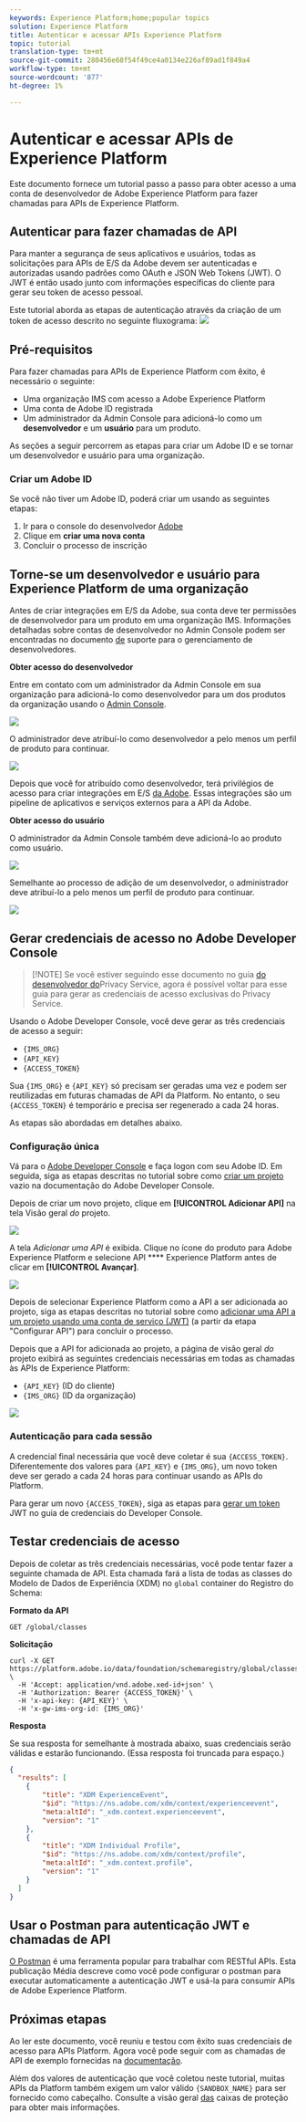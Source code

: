 ```yaml
---
keywords: Experience Platform;home;popular topics
solution: Experience Platform
title: Autenticar e acessar APIs Experience Platform
topic: tutorial
translation-type: tm+mt
source-git-commit: 280456e68f54f49ce4a0134e226af89ad1f849a4
workflow-type: tm+mt
source-wordcount: '877'
ht-degree: 1%

---
```



# Autenticar e acessar APIs de Experience Platform

Este documento fornece um tutorial passo a passo para obter acesso a uma conta de desenvolvedor de Adobe Experience Platform para fazer chamadas para APIs de Experience Platform.

## Autenticar para fazer chamadas de API

Para manter a segurança de seus aplicativos e usuários, todas as solicitações para APIs de E/S da Adobe devem ser autenticadas e autorizadas usando padrões como OAuth e JSON Web Tokens (JWT). O JWT é então usado junto com informações específicas do cliente para gerar seu token de acesso pessoal.

Este tutorial aborda as etapas de autenticação através da criação de um token de acesso descrito no seguinte fluxograma:
![](images/authentication/authentication-flowchart.png)

## Pré-requisitos

Para fazer chamadas para APIs de Experience Platform com êxito, é necessário o seguinte:

* Uma organização IMS com acesso a Adobe Experience Platform
* Uma conta de Adobe ID registrada
* Um administrador da Admin Console para adicioná-lo como um **desenvolvedor** e um **usuário** para um produto.

As seções a seguir percorrem as etapas para criar um Adobe ID e se tornar um desenvolvedor e usuário para uma organização.

### Criar um Adobe ID

Se você não tiver um Adobe ID, poderá criar um usando as seguintes etapas:

1. Ir para o console do desenvolvedor [Adobe](https://console.adobe.io)
2. Clique em **criar uma nova conta**
3. Concluir o processo de inscrição

## Torne-se um desenvolvedor e usuário para Experience Platform de uma organização

Antes de criar integrações em E/S da Adobe, sua conta deve ter permissões de desenvolvedor para um produto em uma organização IMS. Informações detalhadas sobre contas de desenvolvedor no Admin Console podem ser encontradas no documento [de](https://helpx.adobe.com/br/enterprise/using/manage-developers.html) suporte para o gerenciamento de desenvolvedores.

**Obter acesso do desenvolvedor**

Entre em contato com um administrador da Admin Console em sua organização para adicioná-lo como desenvolvedor para um dos produtos da organização usando o [Admin Console](https://adminconsole.adobe.com/).

![](images/authentication/assign-developer.png)

O administrador deve atribuí-lo como desenvolvedor a pelo menos um perfil de produto para continuar.

![](images/authentication/add-developer.png)

Depois que você for atribuído como desenvolvedor, terá privilégios de acesso para criar integrações em E/S [da Adobe](https://www.adobe.com/go/devs_console_ui). Essas integrações são um pipeline de aplicativos e serviços externos para a API da Adobe.

**Obter acesso do usuário**

O administrador da Admin Console também deve adicioná-lo ao produto como usuário.

![](images/authentication/assign-users.png)

Semelhante ao processo de adição de um desenvolvedor, o administrador deve atribuí-lo a pelo menos um perfil de produto para continuar.

![](images/authentication/assign-user-details.png)

## Gerar credenciais de acesso no Adobe Developer Console

>[!NOTE] Se você estiver seguindo esse documento no guia [do desenvolvedor do](../privacy-service/api/getting-started.md)Privacy Service, agora é possível voltar para esse guia para gerar as credenciais de acesso exclusivas do Privacy Service.

Usando o Adobe Developer Console, você deve gerar as três credenciais de acesso a seguir:

* `{IMS_ORG}`
* `{API_KEY}`
* `{ACCESS_TOKEN}`

Sua `{IMS_ORG}` e `{API_KEY}` só precisam ser geradas uma vez e podem ser reutilizadas em futuras chamadas de API da Platform. No entanto, o seu `{ACCESS_TOKEN}` é temporário e precisa ser regenerado a cada 24 horas.

As etapas são abordadas em detalhes abaixo.

### Configuração única

Vá para o [Adobe Developer Console](https://www.adobe.com/go/devs_console_ui) e faça logon com seu Adobe ID. Em seguida, siga as etapas descritas no tutorial sobre como [criar um projeto](https://www.adobe.io/apis/experienceplatform/console/docs.html#!AdobeDocs/adobeio-console/master/projects-empty.md) vazio na documentação do Adobe Developer Console.

Depois de criar um novo projeto, clique em **[!UICONTROL Adicionar API]** na tela Visão geral _do_ projeto.

![](images/authentication/add-api-button.png)

A tela _Adicionar uma API_ é exibida. Clique no ícone do produto para Adobe Experience Platform e selecione API **** Experience Platform antes de clicar em **[!UICONTROL Avançar]**.

![](images/authentication/add-platform-api.png)

Depois de selecionar Experience Platform como a API a ser adicionada ao projeto, siga as etapas descritas no tutorial sobre como [adicionar uma API a um projeto usando uma conta de serviço (JWT)](https://www.adobe.io/apis/experienceplatform/console/docs.html#!AdobeDocs/adobeio-console/master/services-add-api-jwt.md) (a partir da etapa &quot;Configurar API&quot;) para concluir o processo.

Depois que a API for adicionada ao projeto, a página de visão geral _do_ projeto exibirá as seguintes credenciais necessárias em todas as chamadas às APIs de Experience Platform:

* `{API_KEY}` (ID do cliente)
* `{IMS_ORG}` (ID da organização)

![](./images/authentication/api-key-ims-org.png)

### Autenticação para cada sessão

A credencial final necessária que você deve coletar é sua `{ACCESS_TOKEN}`. Diferentemente dos valores para `{API_KEY}` e `{IMS_ORG}`, um novo token deve ser gerado a cada 24 horas para continuar usando as APIs do Platform.

Para gerar um novo `{ACCESS_TOKEN}`, siga as etapas para [gerar um token](https://www.adobe.io/apis/experienceplatform/console/docs.html#!AdobeDocs/adobeio-console/master/credentials.md) JWT no guia de credenciais do Developer Console.

## Testar credenciais de acesso

Depois de coletar as três credenciais necessárias, você pode tentar fazer a seguinte chamada de API. Esta chamada fará a lista de todas as classes do Modelo de Dados de Experiência (XDM) no `global` container do Registro do Schema:

**Formato da API**

```http
GET /global/classes
```

**Solicitação**

```SHELL
curl -X GET https://platform.adobe.io/data/foundation/schemaregistry/global/classes \
  -H 'Accept: application/vnd.adobe.xed-id+json' \
  -H 'Authorization: Bearer {ACCESS_TOKEN}' \
  -H 'x-api-key: {API_KEY}' \
  -H 'x-gw-ims-org-id: {IMS_ORG}'
```

**Resposta**

Se sua resposta for semelhante à mostrada abaixo, suas credenciais serão válidas e estarão funcionando. (Essa resposta foi truncada para espaço.)

```JSON
{
  "results": [
    {
        "title": "XDM ExperienceEvent",
        "$id": "https://ns.adobe.com/xdm/context/experienceevent",
        "meta:altId": "_xdm.context.experienceevent",
        "version": "1"
    },
    {
        "title": "XDM Individual Profile",
        "$id": "https://ns.adobe.com/xdm/context/profile",
        "meta:altId": "_xdm.context.profile",
        "version": "1"
    }
  ]
}
```

## Usar o Postman para autenticação JWT e chamadas de API

[O Postman](https://www.getpostman.com/) é uma ferramenta popular para trabalhar com RESTful APIs. Esta publicação [](https://medium.com/adobetech/using-postman-for-jwt-authentication-on-adobe-i-o-7573428ffe7f) Média descreve como você pode configurar o postman para executar automaticamente a autenticação JWT e usá-la para consumir APIs de Adobe Experience Platform.

## Próximas etapas

Ao ler este documento, você reuniu e testou com êxito suas credenciais de acesso para APIs Platform. Agora você pode seguir com as chamadas de API de exemplo fornecidas na [documentação](../landing/documentation/overview.md).

Além dos valores de autenticação que você coletou neste tutorial, muitas APIs da Platform também exigem um valor válido `{SANDBOX_NAME}` para ser fornecido como cabeçalho. Consulte a visão geral [das](../sandboxes/home.md) caixas de proteção para obter mais informações.